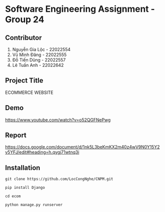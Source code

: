 # Software Engineering Assignment - Group 24
## Contributor
1. Nguyễn Gia Lộc - 22022554   
2. Vũ Minh Đăng - 22022555
3. Đỗ Tiến Dũng - 22022557  
4. Lê Tuấn Anh - 22022642
## Project Title
ECOMMERCE WEBSITE

## Demo
https://www.youtube.com/watch?v=o52QGFNePwg

## Report
https://docs.google.com/document/d/1nk5L3beKmKX2m40z4wV9N0Y15Y2v5YFJ/edit#heading=h.qygj71wtnq3i

## Installation
`git clone https://github.com/LocCongNghe/CNPM.git`

`pip install Django`

`cd ecom`

`python manage.py runserver`


